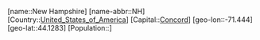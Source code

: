 ﻿---
location: [44.1283,-71.444]
type: State
tags:
- geo/State


SpocWebEntityId: 36056
isDeleted: false
confidential: public

---
[name::New Hampshire]
[name-abbr::NH]
[Country::[United_States_of_America](geo/Continent/North-America/United_States_of_America.md)]
[Capital::[Concord](geo/Continent/North-America/United_States_of_America/New_Hampshire/Concord.md)]
[geo-lon::-71.444]
[geo-lat::44.1283]
[Population::]

